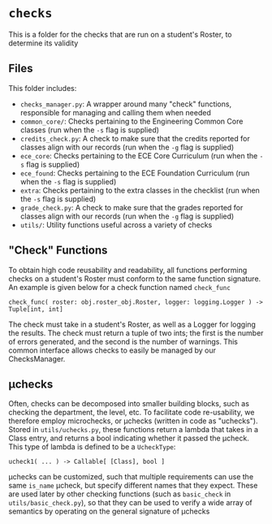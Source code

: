# `checks`

This is a folder for the checks that are run on a student's Roster, to determine its validity

## Files

This folder includes:
 - `checks_manager.py`: A wrapper around many "check" functions, responsible for managing and calling them when needed
 - `common_core/`: Checks pertaining to the Engineering Common Core classes (run when the `-s` flag is supplied)
 - `credits_check.py`: A check to make sure that the credits reported for classes align with our records (run when the `-g` flag is supplied)
 - `ece_core`: Checks pertaining to the ECE Core Curriculum (run when the `-s` flag is supplied)
 - `ece_found`: Checks pertaining to the ECE Foundation Curriculum (run when the `-s` flag is supplied)
 - `extra`: Checks pertaining to the extra classes in the checklist (run when the `-s` flag is supplied)
 - `grade_check.py`: A check to make sure that the grades reported for classes align with our records (run when the `-g` flag is supplied)
 - `utils/`: Utility functions useful across a variety of checks

## "Check" Functions

To obtain high code reusability and readability, all functions performing checks on a student's Roster must conform to the same function signature.
An example is given below for a check function named `check_func`

```
check_func( roster: obj.roster_obj.Roster, logger: logging.Logger ) -> Tuple[int, int]
```

The check must take in a student's Roster, as well as a Logger for logging the results. The check must return
a tuple of two ints; the first is the number of errors generated, and the second is the number of warnings. This
common interface allows checks to easily be managed by our ChecksManager.

## μchecks

Often, checks can be decomposed into smaller building blocks, such as checking the department, the level, etc.
To facilitate code re-usability, we therefore employ microchecks, or μchecks (written in code as "uchecks").
Stored in `utils/uchecks.py`, these functions return a lambda that takes in a Class entry, and returns a bool
indicating whether it passed the μcheck. This type of lambda is defined to be a `UcheckType`:

```
ucheck1( ... ) -> Callable[ [Class], bool ]
```

μchecks can be customized, such that multiple requirements can use the
same `is_name` μcheck, but specify different names that they expect. These are used later by other checking functions
(such as `basic_check` in `utils/basic_check.py`), so that they can be used to verify a wide array of semantics by
operating on the general signature of μchecks